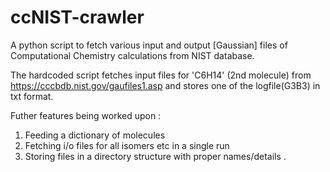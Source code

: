 # ccNIST-crawler

A python script to fetch various input and output [Gaussian] files of Computational Chemistry calculations from NIST database.

The hardcoded script fetches input files for 'C6H14' (2nd molecule) from https://cccbdb.nist.gov/gaufiles1.asp and stores one of the logfile(G3B3) in txt format.

Futher features being worked upon :
1. Feeding a dictionary of molecules
2. Fetching i/o files for all isomers etc in a single run
3. Storing files in a directory structure with proper names/details .

